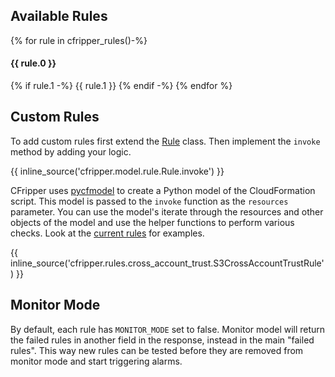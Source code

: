 ## Available Rules
{% for rule in cfripper_rules()-%}
#### {{ rule.0 }}
{% if rule.1 -%}
{{ rule.1 }}
{% endif -%}
{% endfor %}


## Custom Rules

To add custom rules first extend the [Rule](https://github.com/Skyscanner/cfripper/blob/master/cfripper/model/rule.py)
 class. Then implement the `invoke` method by adding your logic.
 
{{ inline_source('cfripper.model.rule.Rule.invoke') }}

CFripper uses [pycfmodel](https://github.com/Skyscanner/pycfmodel) to create a Python model of the CloudFormation script.
 This model is passed to the `invoke` function as the `resources` parameter. You can use the model's iterate through the
 resources and other objects of the model and use the helper functions to perform various checks. Look at the
 [current rules](cfripper/rules) for examples.

{{ inline_source('cfripper.rules.cross_account_trust.S3CrossAccountTrustRule') }}

## Monitor Mode
By default, each rule has `MONITOR_MODE` set to false. Monitor model will return the failed rules in another field in the
 response, instead in the main "failed rules". This way new rules can be tested before they are removed from monitor 
 mode and start triggering alarms.
